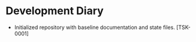 # Development Diary

- Initialized repository with baseline documentation and state files. [TSK-0001]
